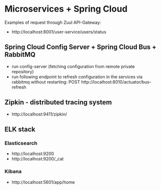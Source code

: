 # Microservices + Spring Cloud

Examples of request through Zuul API-Gateway: 
- http://localhost:8001/user-service/users/status

## Spring Cloud Config Server + Spring Cloud Bus + RabbitMQ
- run config-server (fetching configuration from remote private repository)
- run following endpoint to refresh configuration in the services via rabbitmq without restarting:
POST http://localhost:8010/actuator/bus-refresh

## Zipkin - distributed tracing system
- http://localhost:9411/zipkin/

## ELK stack
### Elasticsearch
- http://localhost:9200
- http://localhost:9200/_cat

### Kibana
- http://localhost:5601/app/home
